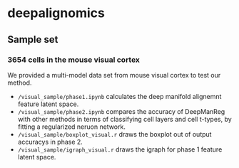 # deepalignomics

## Sample set

### 3654 cells in the mouse visual cortex

We provided a multi-model data set from mouse visual cortex to test our method.

-  `/visual_sample/phase1.ipynb` calculates the deep manifold alignemnt feature latent space.
-  `/visual_sample/phase2.ipynb` compares the accuracy of DeepManReg with other methods in terms of classifying cell layers and cell t-types, by fitting a regularized neruon network.
-  `/visual_sample/boxplot_visual.r` draws the boxplot out of output accuracys in phase 2.
-  `/visual_sample/igraph_visual.r` draws the igraph for phase 1 feature latent space.
